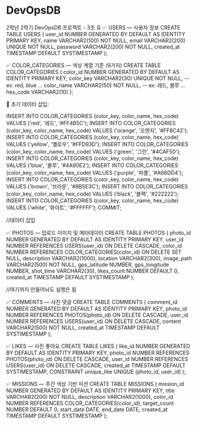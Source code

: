 # DevOpsDB
2학년 2학기 DevOpsDB 프로젝트 - 3조 듀
✅ USERS — 사용자 정보
CREATE TABLE USERS (
    user_id      NUMBER GENERATED BY DEFAULT AS IDENTITY PRIMARY KEY,
    name         VARCHAR2(100) NOT NULL,
    email        VARCHAR2(200) UNIQUE NOT NULL,
    password     VARCHAR2(200) NOT NULL,
    created_at   TIMESTAMP DEFAULT SYSTIMESTAMP
);

✅ COLOR_CATEGORIES — 색상 계열 기준 (9가지)
CREATE TABLE COLOR_CATEGORIES (
    color_id     NUMBER GENERATED BY DEFAULT AS IDENTITY PRIMARY KEY,
    color_key    VARCHAR2(30) UNIQUE NOT NULL,  -- ex: red, blue ...
    color_name   VARCHAR2(50) NOT NULL,         -- ex: 레드, 블루 ...
    hex_code     VARCHAR2(10)
);


🎨 초기 데이터 삽입:

INSERT INTO COLOR_CATEGORIES (color_key, color_name, hex_code) VALUES ('red', '레드', '#FF4B5C');
INSERT INTO COLOR_CATEGORIES (color_key, color_name, hex_code) VALUES ('orange', '오렌지', '#FF8C42');
INSERT INTO COLOR_CATEGORIES (color_key, color_name, hex_code) VALUES ('yellow', '옐로우', '#FFD93D');
INSERT INTO COLOR_CATEGORIES (color_key, color_name, hex_code) VALUES ('green', '그린', '#4CAF50');
INSERT INTO COLOR_CATEGORIES (color_key, color_name, hex_code) VALUES ('blue', '블루', '#4A90E2');
INSERT INTO COLOR_CATEGORIES (color_key, color_name, hex_code) VALUES ('purple', '퍼플', '#A66DD4');
INSERT INTO COLOR_CATEGORIES (color_key, color_name, hex_code) VALUES ('brown', '브라운', '#8B5E3C');
INSERT INTO COLOR_CATEGORIES (color_key, color_name, hex_code) VALUES ('black', '블랙', '#222222');
INSERT INTO COLOR_CATEGORIES (color_key, color_name, hex_code) VALUES ('white', '화이트', '#FFFFFF');
COMMIT;

//데이터 삽입

✅ PHOTOS — 업로드 이미지 및 메타데이터
CREATE TABLE PHOTOS (
    photo_id        NUMBER GENERATED BY DEFAULT AS IDENTITY PRIMARY KEY,
    user_id         NUMBER REFERENCES USERS(user_id) ON DELETE CASCADE,
    color_id        NUMBER REFERENCES COLOR_CATEGORIES(color_id) ON DELETE SET NULL,
    description     VARCHAR2(1000),
    location        VARCHAR2(300),
    image_path      VARCHAR2(500) NOT NULL,
    gps_latitude    NUMBER,
    gps_longitude   NUMBER,
    shot_time       VARCHAR2(30),
    likes_count     NUMBER DEFAULT 0,
    created_at      TIMESTAMP DEFAULT SYSTIMESTAMP
);

//여기까지 만들어놔도 실행은 됨

✅ COMMENTS — 사진 댓글
CREATE TABLE COMMENTS (
    comment_id      NUMBER GENERATED BY DEFAULT AS IDENTITY PRIMARY KEY,
    photo_id        NUMBER REFERENCES PHOTOS(photo_id) ON DELETE CASCADE,
    user_id         NUMBER REFERENCES USERS(user_id) ON DELETE CASCADE,
    content         VARCHAR2(500) NOT NULL,
    created_at      TIMESTAMP DEFAULT SYSTIMESTAMP
);

✅ LIKES — 사진 좋아요
CREATE TABLE LIKES (
    like_id         NUMBER GENERATED BY DEFAULT AS IDENTITY PRIMARY KEY,
    photo_id        NUMBER REFERENCES PHOTOS(photo_id) ON DELETE CASCADE,
    user_id         NUMBER REFERENCES USERS(user_id) ON DELETE CASCADE,
    created_at      TIMESTAMP DEFAULT SYSTIMESTAMP,
    CONSTRAINT unique_like UNIQUE (photo_id, user_id)
);

✅ MISSIONS — 주간 색상 기반 미션
CREATE TABLE MISSIONS (
    mission_id      NUMBER GENERATED BY DEFAULT AS IDENTITY PRIMARY KEY,
    title           VARCHAR2(200) NOT NULL,
    description     VARCHAR2(1000),
    color_id        NUMBER REFERENCES COLOR_CATEGORIES(color_id),
    target_count    NUMBER DEFAULT 0,
    start_date      DATE,
    end_date        DATE,
    created_at      TIMESTAMP DEFAULT SYSTIMESTAMP
);
